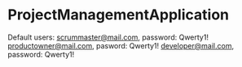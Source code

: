 # ProjectManagementApplication

Default users:
scrummaster@mail.com, password: Qwerty1!
productowner@mail.com, pasword: Qwerty1!
developer@mail.com, password: Qwerty1!
